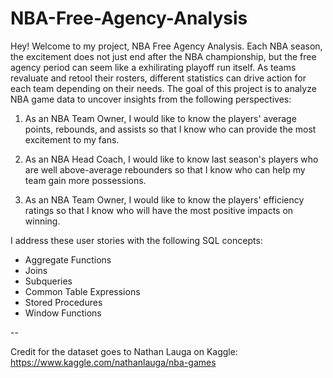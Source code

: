 # NBA-Free-Agency-Analysis

Hey! Welcome to my project, NBA Free Agency Analysis. Each NBA season, the excitement does not just end after the NBA championship, but the free agency period can seem like a exhilirating playoff run itself. As teams revaluate and retool their rosters, different statistics can drive action for each team depending on their needs. The goal of this project is to analyze NBA game data to uncover insights from the following perspectives:

1) As an NBA Team Owner, I would like to know the players' average points, rebounds, and assists so that I know who can provide the most excitement to my fans.

2) As an NBA Head Coach, I would like to know last season's players who are well above-average rebounders so that I know who can help my team gain more possessions.

3) As an NBA Team Owner, I would like to know the players' efficiency ratings so that I know who will have the most positive impacts on winning.

I address these user stories with the following SQL concepts:

- Aggregate Functions
- Joins
- Subqueries
- Common Table Expressions
- Stored Procedures
- Window Functions

--

Credit for the dataset goes to Nathan Lauga on Kaggle: https://www.kaggle.com/nathanlauga/nba-games
